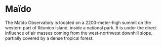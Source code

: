 # Maïdo

The Maïdo Observatory is located on a 2200-meter-high summit on the western
part of Réunion island, inside a national park. It is under the direct
influence of air masses coming from the west-northwest downhill slope,
partially covered by a dense tropical forest.
